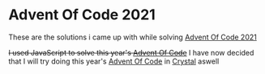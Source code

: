 # Advent Of Code 2021

These are the solutions i came up with while solving [Advent Of Code 2021][AOC]

~~I used JavaScript to solve this year's [Advent Of Code][AOC]~~
I have now decided that I will try doing this year's [Advent Of Code][AOC] in [Crystal][CR] aswell

[AOC]: <https://adventofcode.com/2021> "Advent Of Code 2021"
[CR]: <https://crystal-lang.org/> "Crystal Lang"